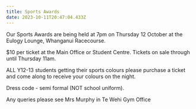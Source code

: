 ```yaml
---
title: Sports Awards
date: 2023-10-11T20:47:04.433Z
---
```

Our Sports Awards are being held at 7pm on Thursday 12 October at the Eulogy Lounge, Whanganui Racecourse.

$10 per ticket at the Main Office or Student Centre.  Tickets on sale through until Thursday 11am. 

ALL Y12-13 students getting their sports colours please purchase a ticket and come along to receive your colours on the night.

Dress code - semi formal (NOT school uniform).



Any queries please see Mrs Murphy in Te Wehi Gym Office
